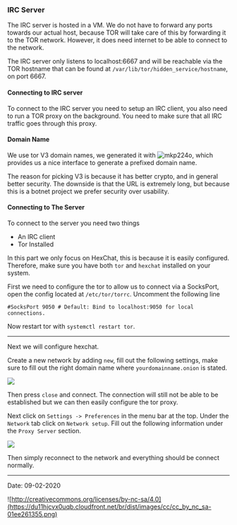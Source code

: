 ### IRC Server
The IRC server is hosted in a VM. We do not have to forward any ports towards
our actual host, because TOR will take care of this by forwarding it to the TOR
network. However, it does need internet to be able to connect to the network.

The IRC server only listens to localhost:6667 and will be reachable via the TOR
hostname that can be found at `/var/lib/tor/hidden_service/hostname`, on port
6667. 

#### Connecting to IRC server
To connect to the IRC server you need to setup an IRC client, you also need to
run a TOR proxy on the background. You need to make sure that all IRC traffic
goes through this proxy. 

#### Domain Name
We use tor V3 domain names, we generated it with 
![mkp224o](https://github.com/cathugger/mkp224o), which provides us a nice
interface to generate a prefixed domain name.

The reason for picking V3 is because it has better crypto, and in general
better security. The downside is that the URL is extremely long, but because
this is a botnet project we prefer security over usability.

#### Connecting to The Server
To connect to the server you need two things

- An IRC client
- Tor Installed

In this part we only focus on HexChat, this is because it is easily configured.
Therefore, make sure you have both `tor` and `hexchat` installed on your system.

First we need to configure the tor to allow us to connect via a SocksPort,
open the config located at `/etc/tor/torrc`. Uncomment the following line
```
#SocksPort 9050 # Default: Bind to localhost:9050 for local connections.
```

Now restart tor with `systemctl restart tor`.

---

Next we will configure hexchat.

Create a new network by adding `new`, fill out the following settings,
make sure to fill out the right domain name where `yourdomainname.onion` 
is stated.

![](https://git.xoryo.nl/tu-e/2ic80/project/irc-server/raw/master/images/Screenshot_from_2020-02-09_15-59-19.png)

Then press `close` and connect. The connection will still not be able to be 
established but we can then easily configure the tor proxy.

Next click on `Settings -> Preferences` in the menu bar at the top. 
Under the `Network` tab click on `Network setup`. Fill out the following
information under the `Proxy Server` section.

![](https://git.xoryo.nl/tu-e/2ic80/project/irc-server/raw/master/images/Screenshot_from_2020-02-09_16-03-35.png)

Then simply reconnect to the network and everything should be connect normally.

----
Date: 09-02-2020

![http://creativecommons.org/licenses/by-nc-sa/4.0](https://du11hjcvx0uqb.cloudfront.net/br/dist/images/cc/cc_by_nc_sa-01ee261355.png)